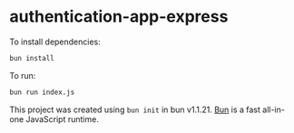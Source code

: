 # authentication-app-express

To install dependencies:

```bash
bun install
```

To run:

```bash
bun run index.js
```

This project was created using `bun init` in bun v1.1.21. [Bun](https://bun.sh) is a fast all-in-one JavaScript runtime.
